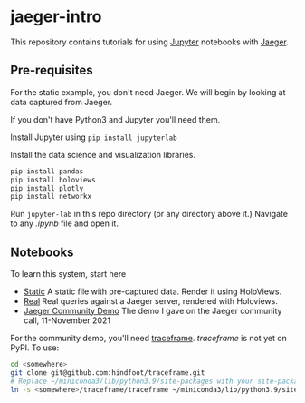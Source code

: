 # jaeger-intro

This repository contains tutorials for using [Jupyter](https://jupyter.org/) notebooks with
[Jaeger](https://www.jaegertracing.io/).

## Pre-requisites

For the static example, you don't need Jaeger.  We will begin by looking at
data captured from Jaeger.

If you don't have Python3 and Jupyter you'll need them.

Install Jupyter using `pip install jupyterlab`

Install the data science and visualization libraries.

```Bash
pip install pandas
pip install holoviews
pip install plotly
pip install networkx
```

Run `jupyter-lab` in this repo directory (or any directory above it.)
Navigate to any _.ipynb_ file and open it.

## Notebooks

To learn this system, start here

- [Static](static.ipynb) A static file with pre-captured data.  Render it using HoloViews.
- [Real](real.ipynb) Real queries against a Jaeger server, rendered with Holoviews.
- [Jaeger Community Demo](august-demo.ipynb) The demo I gave on the Jaeger community call, 11-November 2021

For the community demo, you'll need [traceframe](/hindfoot/traceframe).  _traceframe_ is not yet on PyPI.  To use:

```bash
cd <somewhere>
git clone git@github.com:hindfoot/traceframe.git
# Replace ~/miniconda3/lib/python3.9/site-packages with your site-packages directory
ln -s <somewhere>/traceframe/traceframe ~/miniconda3/lib/python3.9/site-packages
```

